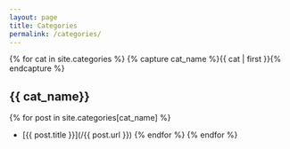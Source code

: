 ```yaml
---
layout: page
title: Categories
permalink: /categories/
---
```


{% for cat in site.categories %}
 {% capture cat_name %}{{ cat | first }}{% endcapture %}
## {{ cat_name}}
  {% for post in site.categories[cat_name] %}
- [{{ post.title }}](/{{ post.url }})
 {% endfor %}
{% endfor %}
